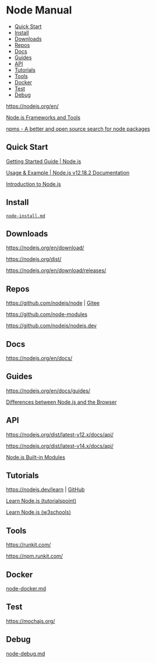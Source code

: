 <!-- #node-manual -->
<!-- omit in toc -->
# Node Manual

- [Quick Start](#quick-start)
- [Install](#install)
- [Downloads](#downloads)
- [Repos](#repos)
- [Docs](#docs)
- [Guides](#guides)
- [API](#api)
- [Tutorials](#tutorials)
- [Tools](#tools)
- [Docker](#docker)
- [Test](#test)
- [Debug](#debug)

<https://nodejs.org/en/>

[Node.js Frameworks and Tools](https://nodejs.dev/learn#nodejs-frameworks-and-tools)

[npms - A better and open source search for node packages](https://npms.io/)

## Quick Start

[Getting Started Guide | Node.js](https://nodejs.org/en/docs/guides/getting-started-guide/)

[Usage & Example | Node.js v12.18.2 Documentation](https://nodejs.org/docs/latest-v12.x/api/synopsis.html)

[Introduction to Node.js](https://nodejs.dev/learn/introduction-to-nodejs)

<!-- #node-install -->
## Install

[`node-install.md`](node-install.md)

## Downloads

<https://nodejs.org/en/download/>

<https://nodejs.org/dist/>

<https://nodejs.org/en/download/releases/>

## Repos

<https://github.com/nodejs/node> | [Gitee](https://gitee.com/mrhuangyuhui/node)

<https://github.com/node-modules>

<https://github.com/nodejs/nodejs.dev>

## Docs

<https://nodejs.org/en/docs/>

## Guides

<https://nodejs.org/en/docs/guides/>

[Differences between Node.js and the Browser](https://nodejs.dev/learn/differences-between-nodejs-and-the-browser)

## API

<https://nodejs.org/dist/latest-v12.x/docs/api/>

<https://nodejs.org/dist/latest-v14.x/docs/api/>

[Node.js Built-in Modules](https://www.w3schools.com/nodejs/ref_modules.asp)

<!-- #node-tutorial -->
## Tutorials

<https://nodejs.dev/learn> | [GitHub](https://github.com/nodejs/nodejs.dev)

[Learn Node.js (tutorialspoint)](https://www.tutorialspoint.com/nodejs/index.htm)

[Learn Node.js (w3schools)](https://www.w3schools.com/nodejs/)

<!-- #node-tool -->
## Tools

<https://runkit.com/>

<https://npm.runkit.com/>

## Docker

[node-docker.md](node-docker.md)

## Test

<https://mochajs.org/>

<!-- #node-debug -->
## Debug

[node-debug.md](node-debug.md)
